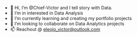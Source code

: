 - 👋 Hi, I’m @Chief-Victor and I tell story with Data.
- 👀 I’m in interested in Data Analysis
- 🌱 I’m currently learning and creating my portfolio projects
- 💞️ I’m looking to collaborate on Data Analytics projects
- 📫 Reachout @ eleojo_victor@outlook.com

<!---
Chief-Victor/Chief-Victor is a ✨ special ✨ repository because its `README.md` (this file) appears on your GitHub profile.
You can click the Preview link to take a look at your changes.
--->
